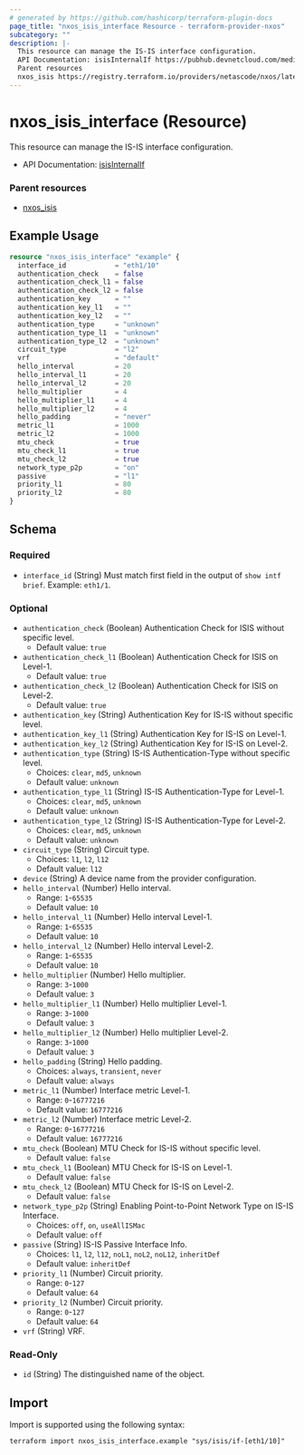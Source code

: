 ```yaml
---
# generated by https://github.com/hashicorp/terraform-plugin-docs
page_title: "nxos_isis_interface Resource - terraform-provider-nxos"
subcategory: ""
description: |-
  This resource can manage the IS-IS interface configuration.
  API Documentation: isisInternalIf https://pubhub.devnetcloud.com/media/dme-docs-10-2-2/docs/Routing%20and%20Forwarding/isis:InternalIf/
  Parent resources
  nxos_isis https://registry.terraform.io/providers/netascode/nxos/latest/docs/resources/isis
---
```


# nxos_isis_interface (Resource)

This resource can manage the IS-IS interface configuration.

- API Documentation: [isisInternalIf](https://pubhub.devnetcloud.com/media/dme-docs-10-2-2/docs/Routing%20and%20Forwarding/isis:InternalIf/)

### Parent resources

- [nxos_isis](https://registry.terraform.io/providers/netascode/nxos/latest/docs/resources/isis)

## Example Usage

```terraform
resource "nxos_isis_interface" "example" {
  interface_id            = "eth1/10"
  authentication_check    = false
  authentication_check_l1 = false
  authentication_check_l2 = false
  authentication_key      = ""
  authentication_key_l1   = ""
  authentication_key_l2   = ""
  authentication_type     = "unknown"
  authentication_type_l1  = "unknown"
  authentication_type_l2  = "unknown"
  circuit_type            = "l2"
  vrf                     = "default"
  hello_interval          = 20
  hello_interval_l1       = 20
  hello_interval_l2       = 20
  hello_multiplier        = 4
  hello_multiplier_l1     = 4
  hello_multiplier_l2     = 4
  hello_padding           = "never"
  metric_l1               = 1000
  metric_l2               = 1000
  mtu_check               = true
  mtu_check_l1            = true
  mtu_check_l2            = true
  network_type_p2p        = "on"
  passive                 = "l1"
  priority_l1             = 80
  priority_l2             = 80
}
```

<!-- schema generated by tfplugindocs -->
## Schema

### Required

- `interface_id` (String) Must match first field in the output of `show intf brief`. Example: `eth1/1`.

### Optional

- `authentication_check` (Boolean) Authentication Check for ISIS without specific level.
  - Default value: `true`
- `authentication_check_l1` (Boolean) Authentication Check for ISIS on Level-1.
  - Default value: `true`
- `authentication_check_l2` (Boolean) Authentication Check for ISIS on Level-2.
  - Default value: `true`
- `authentication_key` (String) Authentication Key for IS-IS without specific level.
- `authentication_key_l1` (String) Authentication Key for IS-IS on Level-1.
- `authentication_key_l2` (String) Authentication Key for IS-IS on Level-2.
- `authentication_type` (String) IS-IS Authentication-Type without specific level.
  - Choices: `clear`, `md5`, `unknown`
  - Default value: `unknown`
- `authentication_type_l1` (String) IS-IS Authentication-Type for Level-1.
  - Choices: `clear`, `md5`, `unknown`
  - Default value: `unknown`
- `authentication_type_l2` (String) IS-IS Authentication-Type for Level-2.
  - Choices: `clear`, `md5`, `unknown`
  - Default value: `unknown`
- `circuit_type` (String) Circuit type.
  - Choices: `l1`, `l2`, `l12`
  - Default value: `l12`
- `device` (String) A device name from the provider configuration.
- `hello_interval` (Number) Hello interval.
  - Range: `1`-`65535`
  - Default value: `10`
- `hello_interval_l1` (Number) Hello interval Level-1.
  - Range: `1`-`65535`
  - Default value: `10`
- `hello_interval_l2` (Number) Hello interval Level-2.
  - Range: `1`-`65535`
  - Default value: `10`
- `hello_multiplier` (Number) Hello multiplier.
  - Range: `3`-`1000`
  - Default value: `3`
- `hello_multiplier_l1` (Number) Hello multiplier Level-1.
  - Range: `3`-`1000`
  - Default value: `3`
- `hello_multiplier_l2` (Number) Hello multiplier Level-2.
  - Range: `3`-`1000`
  - Default value: `3`
- `hello_padding` (String) Hello padding.
  - Choices: `always`, `transient`, `never`
  - Default value: `always`
- `metric_l1` (Number) Interface metric Level-1.
  - Range: `0`-`16777216`
  - Default value: `16777216`
- `metric_l2` (Number) Interface metric Level-2.
  - Range: `0`-`16777216`
  - Default value: `16777216`
- `mtu_check` (Boolean) MTU Check for IS-IS without specific level.
  - Default value: `false`
- `mtu_check_l1` (Boolean) MTU Check for IS-IS on Level-1.
  - Default value: `false`
- `mtu_check_l2` (Boolean) MTU Check for IS-IS on Level-2.
  - Default value: `false`
- `network_type_p2p` (String) Enabling Point-to-Point Network Type on IS-IS Interface.
  - Choices: `off`, `on`, `useAllISMac`
  - Default value: `off`
- `passive` (String) IS-IS Passive Interface Info.
  - Choices: `l1`, `l2`, `l12`, `noL1`, `noL2`, `noL12`, `inheritDef`
  - Default value: `inheritDef`
- `priority_l1` (Number) Circuit priority.
  - Range: `0`-`127`
  - Default value: `64`
- `priority_l2` (Number) Circuit priority.
  - Range: `0`-`127`
  - Default value: `64`
- `vrf` (String) VRF.

### Read-Only

- `id` (String) The distinguished name of the object.

## Import

Import is supported using the following syntax:

```shell
terraform import nxos_isis_interface.example "sys/isis/if-[eth1/10]"
```
